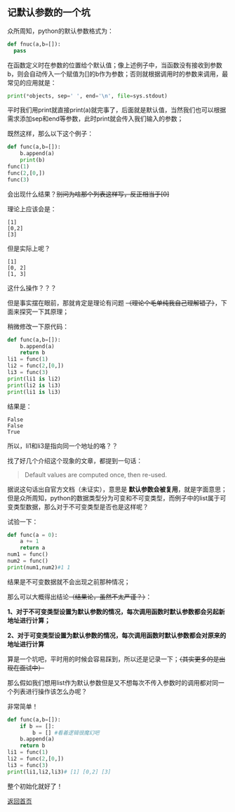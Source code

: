 ## 记默认参数的一个坑

 众所周知，python的默认参数格式为：

```python
def fnuc(a,b=[]):
  pass
```

在函数定义时在参数的位置给个默认值；像上述例子中，当函数没有接收到参数b，则会自动传入一个赋值为[]的b作为参数；否则就根据调用时的参数来调用，最常见的应用就是：

```python
print(*objects, sep=' ', end='\n', file=sys.stdout)
```

平时我们用print就直接print(a)就完事了，后面就是默认值，当然我们也可以根据需求添加sep和end等参数，此时print就会传入我们输入的参数；

既然这样，那么以下这个例子：

```python
def func(a,b=[]):
    b.append(a)
    print(b)
func(1)
func(2,[0,])
func(3)
```

会出现什么结果？~~别问为啥那个列表这样写，反正相当于[0]~~

理论上应该会是：

```
[1]
[0,2]
[3]
```

但是实际上呢？

```
[1]
[0, 2]
[1, 3]
```

这什么操作？？？

但是事实摆在眼前，那就肯定是理论有问题 ~~（理论个毛单纯我自己理解错了）~~，下面来探究一下其原理；

稍微修改一下原代码：

```python
def func(a,b=[]):
    b.append(a)
    return b
li1 = func(1)
li2 = func(2,[0,])
li3 = func(3)
print(li1 is li2)
print(li2 is li3)
print(li1 is li3)
```

结果是：

```
False
False
True
```

所以，li1和li3是指向同一个地址的咯？？

找了好几个介绍这个现象的文章，都提到一句话：

> Default values are computed once, then re-used.

据说这句话出自官方文档（未证实），意思是 **默认参数会被复用**，就是字面意思；但是众所周知，python的数据类型分为可变和不可变类型，而例子中的list属于可变类型数据，那么对于不可变类型是否也是这样呢？

试验一下：

```python
def func(a = 0):
    a += 1
    return a
num1 = func()
num2 = func()
print(num1,num2)#1 1
```

结果是不可变数据就不会出现之前那种情况；

那么可以大概得出结论~~（结果论，虽然不太严谨？）~~：

**1、对于不可变类型设置为默认参数的情况，每次调用函数时默认参数都会另起新地址进行计算；**

**2、对于可变类型设置为默认参数的情况，每次调用函数时默认参数都会对原来的地址进行计算**

算是一个坑吧，平时用的时候会容易踩到，所以还是记录一下；~~（其实更多的是出现在面试中）~~

那么假如我们想用list作为默认参数但是又不想每次不传入参数时的调用都对同一个列表进行操作该怎么办呢？

非常简单！

```python
def func(a,b=[]):
    if b == []:
        b = [] #看着逻辑很魔幻吧
    b.append(a)
    return b
li1 = func(1)
li2 = func(2,[0,])
li3 = func(3)
print(li1,li2,li3)# [1] [0,2] [3]
```

整个初始化就好了！







[返回首页](https://ko710395.github.io/)